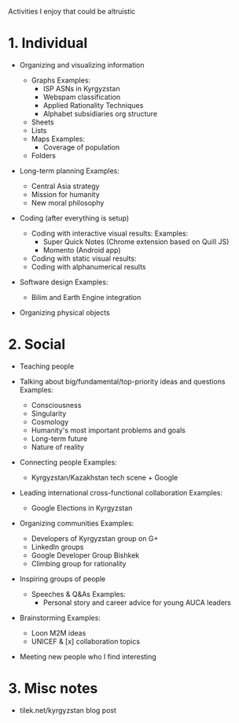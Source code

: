 Activities I enjoy that could be altruistic

# 1. Individual

- Organizing and visualizing information
  - Graphs
    Examples:
    - ISP ASNs in Kyrgyzstan
    - Webspam classification
    - Applied Rationality Techniques
    - Alphabet subsidiaries org structure
  - Sheets
  - Lists
  - Maps
    Examples:
    - Coverage of population
  - Folders
  
- Long-term planning
  Examples:
  - Central Asia strategy
  - Mission for humanity
  - New moral philosophy
  
- Coding (after everything is setup)
  - Coding with interactive visual results:
    Examples: 
    - Super Quick Notes (Chrome extension based on Quill JS)
    - Momento (Android app)
  - Coding with static visual results:
  - Coding with alphanumerical results
  
- Software design
  Examples:
  - Bilim and Earth Engine integration
  
- Organizing physical objects

# 2. Social

- Teaching people

- Talking about big/fundamental/top-priority ideas and questions
  Examples:
  - Consciousness
  - Singularity
  - Cosmology
  - Humanity's most important problems and goals
  - Long-term future
  - Nature of reality

- Connecting people
  Examples:
  - Kyrgyzstan/Kazakhstan tech scene + Google

- Leading international cross-functional collaboration
  Examples:
  - Google Elections in Kyrgyzstan

- Organizing communities
  Examples:
  - Developers of Kyrgyzstan group on G+
  - LinkedIn groups
  - Google Developer Group Bishkek
  - Climbing group for rationality

- Inspiring groups of people
  - Speeches & Q&As
    Examples:
    - Personal story and career advice for young AUCA leaders

- Brainstorming
  Examples:
  - Loon M2M ideas
  - UNICEF & [x] collaboration topics
- Meeting new people who I find interesting

# 3. Misc notes

- tilek.net/kyrgyzstan blog post
